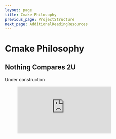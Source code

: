 ```yaml
---
layout: page
title: Cmake Philosophy
previous_page: ProjectStructure
next_page: AdditionalReadingResources
---
```

# Cmake Philosophy

## Nothing Compares 2U

Under construction

<!-- blank line -->
<figure class="video_container">
  <iframe src="https://www.youtube.com/embed/0-EF60neguk" frameborder="0" allowfullscreen="true"> </iframe>
</figure>
<!-- blank line -->

